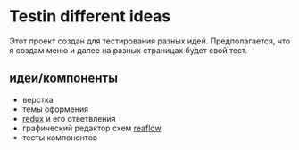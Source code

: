 # Testin different ideas
Этот проект создан для тестирования разных идей.
Предполагается, что я  создам меню и далее на разных страницах будет свой тест.

## идеи/компоненты
 - верстка
 - темы оформения
 - [redux](https://redux.js.org) и его ответвления
 - графический редактор схем [reaflow](https://github.com/reaviz/reaflow)
 - тесты компонентов